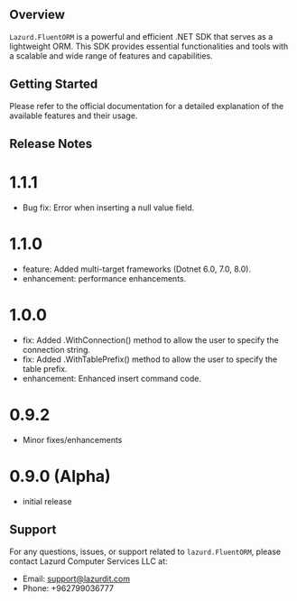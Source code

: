 ## Overview

`Lazurd.FluentORM` is a powerful and efficient .NET SDK that serves as a lightweight ORM. This SDK provides essential functionalities and tools with a scalable and wide range of features and capabilities.
   
## Getting Started 

Please refer to the official documentation for a detailed explanation of the available features and their usage.


## Release Notes 
# 1.1.1
- Bug fix: Error when inserting a null value field.

# 1.1.0
- feature: Added multi-target frameworks (Dotnet 6.0, 7.0, 8.0).
- enhancement: performance enhancements.

# 1.0.0
- fix: Added .WithConnection() method to allow the user to specify the connection string.
- fix: Added .WithTablePrefix() method to allow the user to specify the table prefix.
- enhancement: Enhanced insert command code.

# 0.9.2
- Minor fixes/enhancements

# 0.9.0 (Alpha)
- initial release

## Support

For any questions, issues, or support related to `lazurd.FluentORM`, please contact Lazurd Computer Services LLC at:

- Email: support@lazurdit.com
- Phone: +962799036777
 